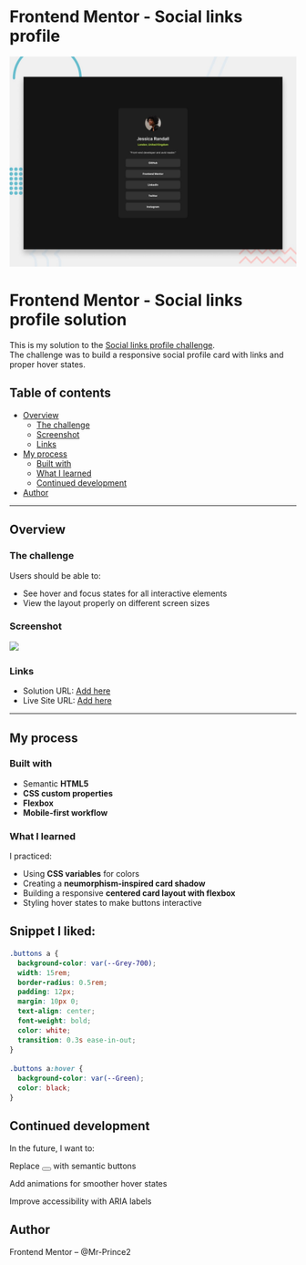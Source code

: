 # Frontend Mentor - Social links profile

![Design preview for the Social links profile coding challenge](./preview.jpg)

# Frontend Mentor - Social links profile solution

This is my solution to the [Social links profile challenge](https://www.frontendmentor.io/challenges/social-links-profile-UG32l9m6dQ).  
The challenge was to build a responsive social profile card with links and proper hover states.

## Table of contents
- [Overview](#overview)
  - [The challenge](#the-challenge)
  - [Screenshot](#screenshot)
  - [Links](#links)
- [My process](#my-process)
  - [Built with](#built-with)
  - [What I learned](#what-i-learned)
  - [Continued development](#continued-development)
- [Author](#author)

---

## Overview

### The challenge
Users should be able to:
- See hover and focus states for all interactive elements
- View the layout properly on different screen sizes

### Screenshot
![](./screenshot.jpg)

### Links
- Solution URL: [Add here](https://your-solution-url.com)  
- Live Site URL: [Add here](https://your-live-site-url.com)  

---

## My process

### Built with
- Semantic **HTML5**
- **CSS custom properties**
- **Flexbox**
- **Mobile-first workflow**

### What I learned
I practiced:
- Using **CSS variables** for colors  
- Creating a **neumorphism-inspired card shadow**  
- Building a responsive **centered card layout with flexbox**  
- Styling hover states to make buttons interactive  

## Snippet I liked:
```css
.buttons a {
  background-color: var(--Grey-700);
  width: 15rem;
  border-radius: 0.5rem;
  padding: 12px;
  margin: 10px 0;
  text-align: center;
  font-weight: bold;
  color: white;
  transition: 0.3s ease-in-out;
}

.buttons a:hover {
  background-color: var(--Green);
  color: black;
}
```
## Continued development

In the future, I want to:

Replace <a><button></button></a> with semantic <a> buttons

Add animations for smoother hover states

Improve accessibility with ARIA labels

## Author

Frontend Mentor – @Mr-Prince2
